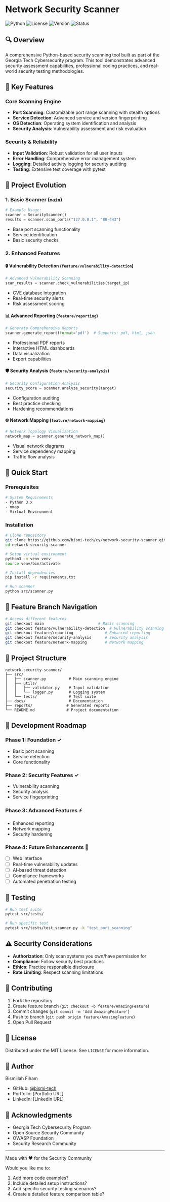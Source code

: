 # Network Security Scanner



![Python](https://img.shields.io/badge/python-v3.x-blue.svg)
![License](https://img.shields.io/badge/license-MIT-green.svg)
![Version](https://img.shields.io/badge/version-1.0.0-blue.svg)
![Status](https://img.shields.io/badge/status-active-success.svg)



## 🔍 Overview

A comprehensive Python-based security scanning tool built as part of the Georgia Tech Cybersecurity program. This tool demonstrates advanced security assessment capabilities, professional coding practices, and real-world security testing methodologies.

## 🌟 Key Features

### Core Scanning Engine
- **Port Scanning**: Customizable port range scanning with stealth options
- **Service Detection**: Advanced service and version fingerprinting
- **OS Detection**: Operating system identification and analysis
- **Security Analysis**: Vulnerability assessment and risk evaluation

### Security & Reliability
- **Input Validation**: Robust validation for all user inputs
- **Error Handling**: Comprehensive error management system
- **Logging**: Detailed activity logging for security auditing
- **Testing**: Extensive test coverage with pytest

## 🔄 Project Evolution

### 1. Basic Scanner (`main`)
```python
# Example Usage:
scanner = SecurityScanner()
results = scanner.scan_ports("127.0.0.1", "80-443")
```
- Base port scanning functionality
- Service identification
- Basic security checks

### 2. Enhanced Features

#### 🔒 Vulnerability Detection (`feature/vulnerability-detection`)
```python
# Advanced Vulnerability Scanning
scan_results = scanner.check_vulnerabilities(target_ip)
```
- CVE database integration
- Real-time security alerts
- Risk assessment scoring

#### 📊 Advanced Reporting (`feature/reporting`)
```python
# Generate Comprehensive Reports
scanner.generate_report(format='pdf')  # Supports: pdf, html, json
```
- Professional PDF reports
- Interactive HTML dashboards
- Data visualization
- Export capabilities

#### 🛡️ Security Analysis (`feature/security-analysis`)
```python
# Security Configuration Analysis
security_score = scanner.analyze_security(target)
```
- Configuration auditing
- Best practice checking
- Hardening recommendations

#### 🌐 Network Mapping (`feature/network-mapping`)
```python
# Network Topology Visualization
network_map = scanner.generate_network_map()
```
- Visual network diagrams
- Service dependency mapping
- Traffic flow analysis

## 🚀 Quick Start

### Prerequisites
```bash
# System Requirements
- Python 3.x
- nmap
- Virtual Environment
```

### Installation
```bash
# Clone repository
git clone https://github.com/bismi-tech/cy/network-security-scanner.git
cd network-security-scanner

# Setup virtual environment
python3 -m venv venv
source venv/bin/activate

# Install dependencies
pip install -r requirements.txt

# Run scanner
python src/scanner.py
```

## 🔧 Feature Branch Navigation

```bash
# Access different features
git checkout main                        # Basic scanning
git checkout feature/vulnerability-detection  # Vulnerability scanning
git checkout feature/reporting              # Enhanced reporting
git checkout feature/security-analysis      # Security analysis
git checkout feature/network-mapping        # Network mapping
```

## 📂 Project Structure
```
network-security-scanner/
├── src/
│   ├── scanner.py          # Main scanning engine
│   ├── utils/
│   │   ├── validator.py    # Input validation
│   │   └── logger.py       # Logging system
│   └── tests/              # Test suite
├── docs/                   # Documentation
├── reports/               # Generated reports
└── README.md              # Project documentation
```

## 🎯 Development Roadmap

### Phase 1: Foundation ✓
- Basic port scanning
- Service detection
- Core functionality

### Phase 2: Security Features ✓
- Vulnerability scanning
- Security analysis
- Service fingerprinting

### Phase 3: Advanced Features ⚡
- Enhanced reporting
- Network mapping
- Security hardening

### Phase 4: Future Enhancements 🚀
- [ ] Web interface
- [ ] Real-time vulnerability updates
- [ ] AI-based threat detection
- [ ] Compliance frameworks
- [ ] Automated penetration testing

## 🧪 Testing

```bash
# Run test suite
pytest src/tests/

# Run specific test
pytest src/tests/test_scanner.py -k "test_port_scanning"
```

## ⚠️ Security Considerations

- **Authorization**: Only scan systems you own/have permission for
- **Compliance**: Follow security best practices
- **Ethics**: Practice responsible disclosure
- **Rate Limiting**: Respect scanning limitations

## 🤝 Contributing

1. Fork the repository
2. Create feature branch (`git checkout -b feature/AmazingFeature`)
3. Commit changes (`git commit -m 'Add AmazingFeature'`)
4. Push to branch (`git push origin feature/AmazingFeature`)
5. Open Pull Request

## 📜 License

Distributed under the MIT License. See `LICENSE` for more information.

## 👤 Author

Bismillah Fiham
- GitHub: [@bismi-tech](https://github.com/bismi-tech)
- Portfolio: [Portfolio URL]
- LinkedIn: [LinkedIn URL]

## 🙏 Acknowledgments

- Georgia Tech Cybersecurity Program
- Open Source Security Community
- OWASP Foundation
- Security Research Community

---


Made with ❤️ for the Security Community


Would you like me to:
1. Add more code examples?
2. Include detailed setup instructions?
3. Add specific security testing scenarios?
4. Create a detailed feature comparison table?